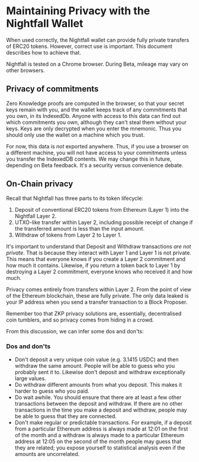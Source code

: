 # Maintaining Privacy with the Nightfall Wallet

When used correctly, the Nightfall wallet can provide fully private transfers
of ERC20 tokens. However, correct use is important. This document describes how to
achieve that.

Nightfall is tested on a Chrome browser. During Beta, mileage may vary on
other browsers.

## Privacy of commitments

Zero Knowledge proofs are computed in the browser, so that your secret keys remain with you, and the
wallet keeps track of any commitments that you own, in its IndexedDb.
Anyone with access to this data can find out which commitments you own, although
they can't steal them without your keys. Keys are only decrypted when you enter the
mnemonic. Thus you should only use the wallet on a machine which you trust.

For now, this data is _not_ exported anywhere. Thus, if you use a browser on a different
machine, you will not have access to your commitments unless you transfer the IndexedDB
contents. We may change this in future, depending on Beta feedback. It's a security versus
convenience debate.

## On-Chain privacy

Recall that Nightfall has three parts to its token lifecycle:

1. Deposit of conventional ERC20 tokens from Ethereum (Layer 1) into the Nightfall
Layer 2.
2. UTXO-like transfer within Layer 2, including possible receipt of change if the
transferred amount is less than the input amount.
3. Withdraw of tokens from Layer 2 to Layer 1.

It's important to understand that Deposit and Withdraw transactions *are not private*. That is because
they interact with Layer 1 and Layer 1 is not private. This means that everyone knows if you
create a Layer 2 commitment and how much it contains. Likewise, if you return a token back
to Layer 1 by destroying a Layer 2 commitment, everyone knows who received it and how much.

Privacy comes entirely from transfers within Layer 2. From the point of view of the
Ethereum blockchain, these are fully private. The only data leaked is your IP address when
you send a transfer transaction to a Block Proposer. 

Remember too that ZKP privacy solutions are, essentially, decentralised coin tumblers, and so privacy
comes from hiding in a crowd.

From this discussion, we can infer some dos and don'ts:

### Dos and don'ts

- Don't deposit a very unique coin value (e.g. 3.1415 USDC) and then withdraw the same
amount. People will be able to guess who you probably sent it to. Likewise don't deposit and
withdraw exceptionally large values.
- Do withdraw different amounts from what you deposit. This makes it harder to guess who you paid.
- Do wait awhile. You should ensure that there are at least a few other transactions between the
deposit and withdraw. If there are no other transactions in the time you make a deposit and withdraw,
people may be able to guess that they are connected.
- Don't make regular or predictable transactions. For example, if a deposit from a particular Ethereum address is always
made at 12:01 on the first of the month and a withdraw is always made to a particular Ethereum
address at 12:05 on the second of the month people may guess that they are related;
 you expose yourself to statistical analysis even if the amounts are uncorrelated.
